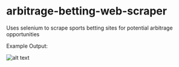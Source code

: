 # arbitrage-betting-web-scraper
Uses selenium to scrape sports betting sites for potential arbitrage opportunities

Example Output: 

![alt text](https://github.com/cm9423/arbitrage-betting-web-scraper/blob/main/docs/images/example-output.png)
